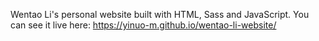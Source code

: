 Wentao Li's personal website built with HTML, Sass and JavaScript. You can see it live here: https://yinuo-m.github.io/wentao-li-website/
